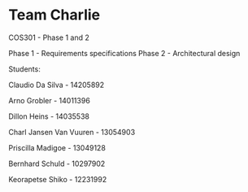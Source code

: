 # Team Charlie
COS301 - Phase 1 and 2

Phase 1 - Requirements specifications
Phase 2 - Architectural design

Students: 

  Claudio Da Silva          - 14205892

  Arno Grobler              - 14011396 

  Dillon Heins              - 14035538

  Charl Jansen Van Vuuren   - 13054903

  Priscilla Madigoe         - 13049128

  Bernhard Schuld           - 10297902

  Keorapetse Shiko          - 12231992

